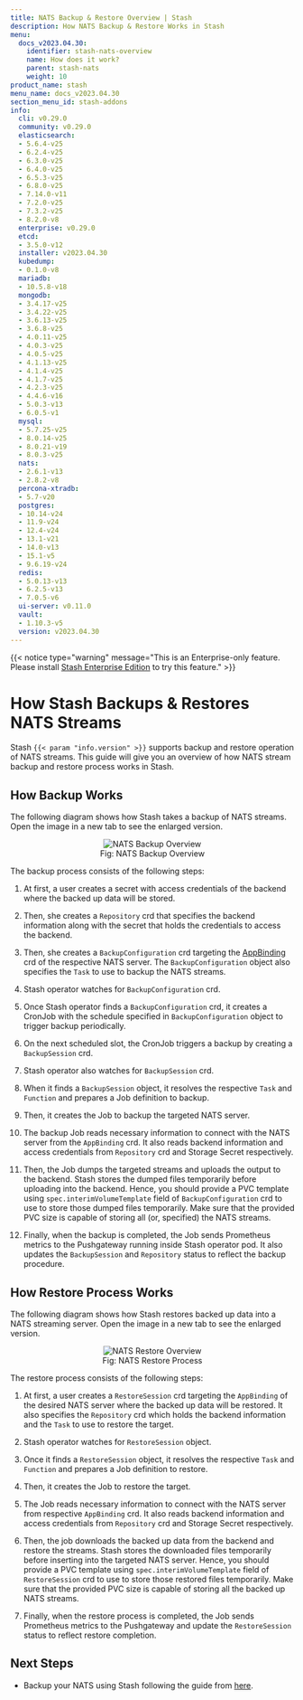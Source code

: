 ```yaml
---
title: NATS Backup & Restore Overview | Stash
description: How NATS Backup & Restore Works in Stash
menu:
  docs_v2023.04.30:
    identifier: stash-nats-overview
    name: How does it work?
    parent: stash-nats
    weight: 10
product_name: stash
menu_name: docs_v2023.04.30
section_menu_id: stash-addons
info:
  cli: v0.29.0
  community: v0.29.0
  elasticsearch:
  - 5.6.4-v25
  - 6.2.4-v25
  - 6.3.0-v25
  - 6.4.0-v25
  - 6.5.3-v25
  - 6.8.0-v25
  - 7.14.0-v11
  - 7.2.0-v25
  - 7.3.2-v25
  - 8.2.0-v8
  enterprise: v0.29.0
  etcd:
  - 3.5.0-v12
  installer: v2023.04.30
  kubedump:
  - 0.1.0-v8
  mariadb:
  - 10.5.8-v18
  mongodb:
  - 3.4.17-v25
  - 3.4.22-v25
  - 3.6.13-v25
  - 3.6.8-v25
  - 4.0.11-v25
  - 4.0.3-v25
  - 4.0.5-v25
  - 4.1.13-v25
  - 4.1.4-v25
  - 4.1.7-v25
  - 4.2.3-v25
  - 4.4.6-v16
  - 5.0.3-v13
  - 6.0.5-v1
  mysql:
  - 5.7.25-v25
  - 8.0.14-v25
  - 8.0.21-v19
  - 8.0.3-v25
  nats:
  - 2.6.1-v13
  - 2.8.2-v8
  percona-xtradb:
  - 5.7-v20
  postgres:
  - 10.14-v24
  - 11.9-v24
  - 12.4-v24
  - 13.1-v21
  - 14.0-v13
  - 15.1-v5
  - 9.6.19-v24
  redis:
  - 5.0.13-v13
  - 6.2.5-v13
  - 7.0.5-v6
  ui-server: v0.11.0
  vault:
  - 1.10.3-v5
  version: v2023.04.30
---
```


{{< notice type="warning" message="This is an Enterprise-only feature. Please install [Stash Enterprise Edition](/docs/v2023.04.30/setup/install/enterprise/) to try this feature." >}}

# How Stash Backups & Restores NATS Streams

Stash `{{< param "info.version" >}}` supports backup and restore operation of NATS streams. This guide will give you an overview of how NATS stream backup and restore process works in Stash.

## How Backup Works

The following diagram shows how Stash takes a backup of NATS streams. Open the image in a new tab to see the enlarged version.

<figure align="center">
 <img alt="NATS Backup Overview" src="/docs/v2023.04.30/addons/nats/overview/images/backup_overview.svg">
  <figcaption align="center">Fig: NATS Backup Overview</figcaption>
</figure>

The backup process consists of the following steps:

1. At first, a user creates a secret with access credentials of the backend where the backed up data will be stored.

2. Then, she creates a `Repository` crd that specifies the backend information along with the secret that holds the credentials to access the backend.

3. Then, she creates a `BackupConfiguration` crd targeting the [AppBinding](/docs/v2023.04.30/concepts/crds/appbinding/) crd of the respective NATS server. The `BackupConfiguration` object also specifies the `Task` to use to backup the NATS streams.

4. Stash operator watches for `BackupConfiguration` crd.

5. Once Stash operator finds a `BackupConfiguration` crd, it creates a CronJob with the schedule specified in `BackupConfiguration` object to trigger backup periodically.

6. On the next scheduled slot, the CronJob triggers a backup by creating a `BackupSession` crd.

7. Stash operator also watches for `BackupSession` crd.

8. When it finds a `BackupSession` object, it resolves the respective `Task` and `Function` and prepares a Job definition to backup.

9. Then, it creates the Job to backup the targeted NATS server.

10. The backup Job reads necessary information to connect with the NATS server from the `AppBinding` crd. It also reads backend information and access credentials from `Repository` crd and Storage Secret respectively.

11. Then, the Job dumps the targeted streams and uploads the output to the backend. Stash stores the dumped files temporarily before uploading into the backend. Hence, you should provide a PVC template using `spec.interimVolumeTemplate` field of `BackupConfiguration` crd to use to store those dumped files temporarily. Make sure that the provided PVC size is capable of storing all (or, specified) the NATS streams.

12. Finally, when the backup is completed, the Job sends Prometheus metrics to the Pushgateway running inside Stash operator pod. It also updates the `BackupSession` and `Repository` status to reflect the backup procedure.

## How Restore Process Works

The following diagram shows how Stash restores backed up data into a NATS streaming server. Open the image in a new tab to see the enlarged version.

<figure align="center">
 <img alt="NATS Restore Overview" src="/docs/v2023.04.30/addons/nats/overview/images/restore_overview.svg">
  <figcaption align="center">Fig: NATS Restore Process</figcaption>
</figure>

The restore process consists of the following steps:

1. At first, a user creates a `RestoreSession` crd targeting the `AppBinding` of the desired NATS server where the backed up data will be restored. It also specifies the `Repository` crd which holds the backend information and the `Task` to use to restore the target.

2. Stash operator watches for `RestoreSession` object.

3. Once it finds a `RestoreSession` object, it resolves the respective `Task` and `Function` and prepares a Job definition to restore.

4. Then, it creates the Job to restore the target.

5. The Job reads necessary information to connect with the NATS server from respective `AppBinding` crd. It also reads backend information and access credentials from `Repository` crd and Storage Secret respectively.

6. Then, the job downloads the backed up data from the backend and restore the streams. Stash stores the downloaded files temporarily before inserting into the targeted NATS server. Hence, you should provide a PVC template using `spec.interimVolumeTemplate` field of `RestoreSession` crd to use to store those restored files temporarily. Make sure that the provided PVC size is capable of storing all the backed up NATS streams.

7. Finally, when the restore process is completed, the Job sends Prometheus metrics to the Pushgateway and update the `RestoreSession` status to reflect restore completion.

## Next Steps

- Backup your NATS using Stash following the guide from [here](/docs/v2023.04.30/addons/nats/helm/).
